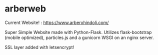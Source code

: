 # arberweb
Current Website! : https://www.arberxhindoli.com/


Super Simple Website made with Python-Flask. Utilizes flask-bootstrap (mobile optimized), particles.js and a gunicorn WSGI on an nginx server.  

SSL layer added with letsencrypt! 

